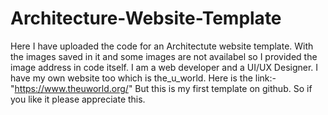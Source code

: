 # Architecture-Website-Template
Here I have uploaded the code for an Architectute website template. 
With the images saved in it and some images are not availabel so I provided the image address in code itself.
I am a web developer and a UI/UX Designer.
I have my own website too which is the_u_world.
Here is the link:- "https://www.theuworld.org/"
But this is my first template on github.
So if you like it please appreciate this.
